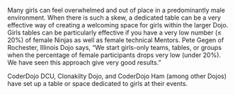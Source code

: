 Many girls can feel overwhelmed and out of place in a predominantly male environment. When there is such a skew, a dedicated table can be a very effective way of creating a welcoming space for girls within the larger Dojo. Girls tables can be particularly effective if you have a very low number \(≤ 20%\) of female Ninjas as well as female technical Mentors. Pete Gegen of Rochester, Illinois Dojo says, “We start girls-only teams, tables, or groups when the percentage of female participants drops very low \(under 20%\). We have seen this approach give very good results.”

CoderDojo DCU, Clonakilty Dojo, and CoderDojo Ham \(among other Dojos\) have set up a table or space dedicated to girls at their events.



